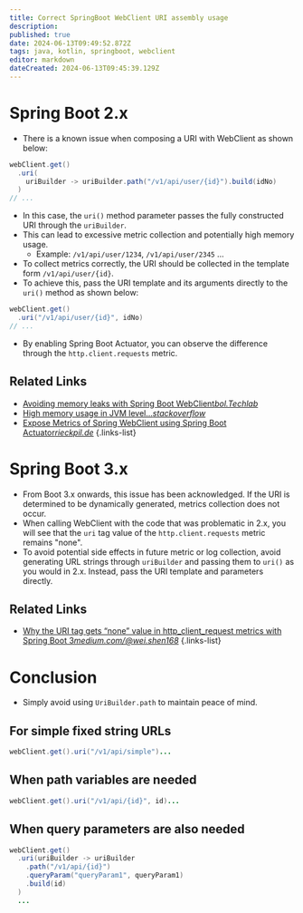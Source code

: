 ```yaml
---
title: Correct SpringBoot WebClient URI assembly usage
description: 
published: true
date: 2024-06-13T09:49:52.872Z
tags: java, kotlin, springboot, webclient
editor: markdown
dateCreated: 2024-06-13T09:45:39.129Z
---
```


# Spring Boot 2.x

- There is a known issue when composing a URI with WebClient as shown below:

```java
webClient.get()
  .uri(
    uriBuilder -> uriBuilder.path("/v1/api/user/{id}").build(idNo)
  )
// ...
```

- In this case, the `uri()` method parameter passes the fully constructed URI through the `uriBuilder`.
- This can lead to excessive metric collection and potentially high memory usage.
  - Example: `/v1/api/user/1234`, `/v1/api/user/2345` ...
- To collect metrics correctly, the URI should be collected in the template form `/v1/api/user/{id}`.
- To achieve this, pass the URI template and its arguments directly to the `uri()` method as shown below:

```java
webClient.get()
  .uri("/v1/api/user/{id}", idNo)
// ...
```

- By enabling Spring Boot Actuator, you can observe the difference through the `http.client.requests` metric.

## Related Links
- [Avoiding memory leaks with Spring Boot WebClient*bol.Techlab*](https://techlab.bol.com/en/blog/avoiding-memory-leaks-with-spring-boot-webclient/)
- [High memory usage in JVM level...*stackoverflow*](https://stackoverflow.com/questions/73984968/high-memory-usage-in-jvm-level-org-springframework-boot-actuate-autoconfigure)
- [Expose Metrics of Spring WebClient using Spring Boot Actuator*rieckpil.de*](https://rieckpil.de/expose-metrics-of-spring-webclient-using-spring-boot-actuator/)
{.links-list}

# Spring Boot 3.x

- From Boot 3.x onwards, this issue has been acknowledged. If the URI is determined to be dynamically generated, metrics collection does not occur.
- When calling WebClient with the code that was problematic in 2.x, you will see that the `uri` tag value of the `http.client.requests` metric remains "none".
- To avoid potential side effects in future metric or log collection, avoid generating URL strings through `uriBuilder` and passing them to `uri()` as you would in 2.x. Instead, pass the URI template and parameters directly.

## Related Links

- [Why the URI tag gets “none” value in http_client_request metrics with Spring Boot 3*medium.com/@wei.shen168*](https://medium.com/@wei.shen168/why-the-uri-tag-gets-none-value-in-http-client-request-metrics-with-spring-boot-3-9aacc346ff52)
{.links-list}

# Conclusion

- Simply avoid using `UriBuilder.path` to maintain peace of mind.

## For simple fixed string URLs

```java
webClient.get().uri("/v1/api/simple")...
```

## When path variables are needed

```java
webClient.get().uri("/v1/api/{id}", id)...
```

## When query parameters are also needed

```java
webClient.get()
  .uri(uriBuilder -> uriBuilder
    .path("/v1/api/{id}")
    .queryParam("queryParam1", queryParam1)
    .build(id)
  )
  ...
```
